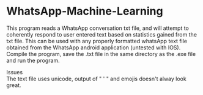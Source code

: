 # WhatsApp-Machine-Learning
This program reads a WhatsApp conversation txt file, and will attempt to coherently respond to user entered text based on statistics gained from the txt file.
This can be used with any properly formatted whatsApp text file obtained from the WhatsApp android application (untested with IOS).
Compile the program, save the .txt file in the same directory as the .exe file and run the program.

Issues <br />
The text file uses unicode, output of " ' " and emojis doesn't alway look great.
